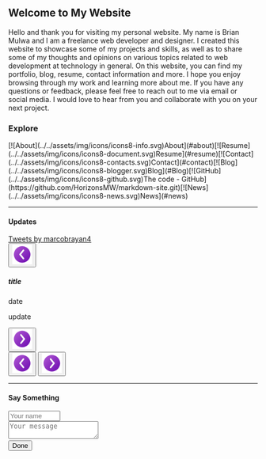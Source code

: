 ## Welcome to My Website

Hello and thank you for visiting my personal website. My name is Brian Mulwa and I am a freelance web developer and
designer. I created this website to showcase some of my projects and skills, as well as to share some of my thoughts and
opinions on various topics related to web development at technology in general. On this website, you can find my portfolio, blog, resume, contact
information and more. I hope you enjoy browsing through my work and learning more about me. If you have any questions or
feedback, please feel free to reach out to me via email or social media. I would love to hear from you and collaborate
with you on your next project.


### Explore
<div class="d-flex justify-content-center">
    <div class="col d-flex justify-content-center home">
        <md-block>
            [![About](../../assets/img/icons/icons8-info.svg)About](#about)[![Resume](../../assets/img/icons/icons8-document.svg)Resume](#resume)[![Contact](../../assets/img/icons/icons8-contacts.svg)Contact](#contact)[![Blog](../../assets/img/icons/icons8-blogger.svg)Blog](#Blog)[![GitHub](../../assets/img/icons/icons8-github.svg)The code - GitHub](https://github.com/HorizonsMW/markdown-site.git)[![News](../../assets/img/icons/icons8-news.svg)News](#news)                   
        </md-block>
    </div>
</div>

***


#### Updates

<div class="d-grid d-md-flex m-2">
<div class="col d-none"><!--twitter embedded timeline, not fuctioning-->
   <a class="twitter-timeline" data-lang="en" data-theme="light" data-tweet-limit="3" data-width="300"
  data-height="300" href="https://twitter.com/marcobrayan4?ref_src=twsrc%5Etfw">Tweets by marcobrayan4</a> <script async src="https://platform.twitter.com/widgets.js" charset="utf-8"></script>
</div>
     <div class="col d-grid d-md-flex align-items-center m-2 p-2 home">
        <button id="done" class="p-3 text-light rounded-circle m-0 border-0 d-none d-md-block" onclick="nextUpdate()"> <img src="./assets/img/icons/icons8-back-to-100.png" alt="previous-page" width="40px"></button>
        <div class="col w-100 px-2 update m-2">
            <h5 id="title">title</h5>
            <p id="updateDate">date</p>
            <p id="update">update</p> 
            <div id="link" class="d-flex align-items-center p-2 h-auto"></div> 
        </div>
        <button id="done" class="p-3 rounded-circle text-light m-0 border-0 d-none d-md-block" onclick="prevUpdate()"><img src="./assets/img/icons/icons8-next-page-100.png" alt="next-page" width="40px" ></button>
        <div class="d-flex justify-content-center">
            <button id="done" class="p-0 text-light rounded-circle m-1 border-0 d-md-none" onclick="nextUpdate()"> <img src="./assets/img/icons/icons8-back-to-100.png" alt="previous-page" width="40px"></button>
            <button id="done" class="p-0 rounded-circle text-light m-1 border-0 d-md-none" onclick="prevUpdate()"> <img src="./assets/img/icons/icons8-next-page-100.png" alt="next-page" width="40px" ></button>
        </div>
    </div>  
</div>

***

#### Say Something
<div class="d-grid m-2">
    <div class="col d-flex justify-content-center m-0 p-2 input">
     <input class="rounded-pill p-2" type="text" id="name" name="name" required minlength="4" maxlength="20" size="10" placeholder="Your name">
    </div>
    <div class="col d-flex justify-content-center m-0 p-2 input">
      <textarea class="rounded-3 p-2" type="text" id="message" name="message" required minlength="10" size="12" placeholder="Your message"></textarea>
    </div>
     <div class="col d-flex justify-content-center m-2 p-2 home">
        <button id="done" class="bg-success rounded-pill border-0 px-5 py-2 bg-opacity-75 text-light m-2" onclick="sendMessage()">Done</button>
    </div>
   
</div>




